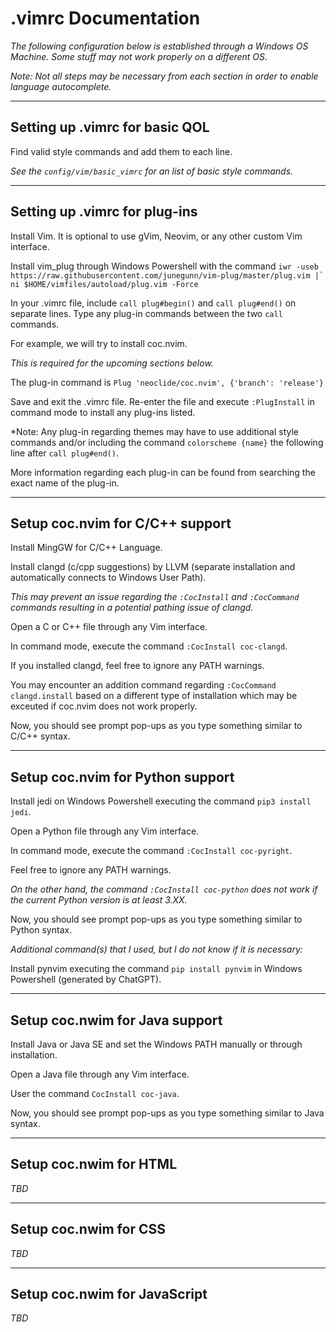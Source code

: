 # .vimrc Documentation

*The following configuration below is established through a Windows OS Machine. Some stuff may not work properly on a different OS*.

*Note: Not all steps may be necessary from each section in order to enable language autocomplete.*

***

## Setting up .vimrc for basic QOL

Find valid style commands and add them to each line.

*See the ```config/vim/basic_vimrc``` for an list of basic style commands.*

***

## Setting up .vimrc for plug-ins

Install Vim. It is optional to use gVim, Neovim, or any other custom Vim interface.

Install vim_plug through Windows Powershell with the command ```iwr -useb https://raw.githubusercontent.com/junegunn/vim-plug/master/plug.vim |` ni $HOME/vimfiles/autoload/plug.vim -Force```

In your .vimrc file, include ```call plug#begin()``` and ```call plug#end()``` on separate lines. Type any plug-in commands between the two ```call``` commands.

For example, we will try to install coc.nvim.

*This is required for the upcoming sections below.*

The plug-in command is ```Plug 'neoclide/coc.nvim', {'branch': 'release'}```

Save and exit the .vimrc file. Re-enter the file and execute ```:PlugInstall``` in command mode to install any plug-ins listed.

*Note: Any plug-in regarding themes may have to use additional style commands and/or including the command ```colorscheme {name}``` the following line after ```call plug#end()```.

More information regarding each plug-in can be found from searching the exact name of the plug-in.

***

## Setup coc.nvim for C/C++ support

Install MingGW for C/C++ Language.

Install clangd (c/cpp suggestions) by LLVM (separate installation and automatically connects to Windows User Path).

*This may prevent an issue regarding the ```:CocInstall``` and ```:CocCommand``` commands resulting in a potential pathing issue of clangd.*

Open a C or C++ file through any Vim interface.

In command mode, execute the command ```:CocInstall coc-clangd```.

If you installed clangd, feel free to ignore any PATH warnings.

You may encounter an addition command regarding ```:CocCommand clangd.install``` based on a different type of installation which may be exceuted if coc.nvim does not work properly.

Now, you should see prompt pop-ups as you type something similar to C/C++ syntax.

***

## Setup coc.nvim for Python support

Install jedi on Windows Powershell executing the command ```pip3 install jedi```.

Open a Python file through any Vim interface.

In command mode, execute the command ```:CocInstall coc-pyright```.

Feel free to ignore any PATH warnings.

*On the other hand, the command ```:CocInstall coc-python``` does not work if the current Python version is at least 3.XX.*

Now, you should see prompt pop-ups as you type something similar to Python syntax.


*Additional command(s) that I used, but I do not know if it is necessary:*

Install pynvim executing the command ```pip install pynvim``` in Windows Powershell (generated by ChatGPT).

***

## Setup coc.nwim for Java support

Install Java or Java SE and set the Windows PATH manually or through installation.

Open a Java file through any Vim interface.

User the command ```CocInstall coc-java```.

Now, you should see prompt pop-ups as you type something similar to Java syntax.

***

## Setup coc.nwim for HTML

*TBD*

***

## Setup coc.nwim for CSS

*TBD*

***

## Setup coc.nwim for JavaScript

*TBD*
